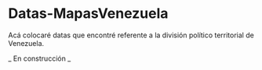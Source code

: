 # Datas-MapasVenezuela
Acá colocaré datas que encontré referente a la división político territorial de Venezuela.

_ En construcción _
